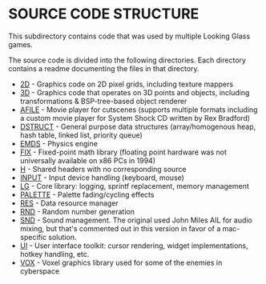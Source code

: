 SOURCE CODE STRUCTURE
=====================

This subdirectory contains code that was used by multiple Looking Glass games.

The source code is divided into the following directories. Each directory contains a readme documenting the files in that directory.

* [2D](https://github.com/nothings/shockmac/tree/master/ShockMac/Libraries/2D/Source) - Graphics code on 2D pixel grids, including texture mappers
* [3D](https://github.com/nothings/shockmac/tree/master/ShockMac/Libraries/3D/Source) - Graphics code that operates on 3D points and objects, including transformations & BSP-tree-based object renderer
* [AFILE](https://github.com/nothings/shockmac/tree/master/ShockMac/Libraries/AFILE/Source) - Movie player for cutscenes (supports multiple formats including a custom movie player for System Shock CD written by Rex Bradford)
* [DSTRUCT](https://github.com/nothings/shockmac/tree/master/ShockMac/Libraries/DSTRUCT/Source) - General purpose data structures (array/homogenous heap, hash table, linked list, priority queue)
* [EMDS](https://github.com/nothings/shockmac/tree/master/ShockMac/Libraries/EDMS/Source) - Physics engine
* [FIX](https://github.com/nothings/shockmac/tree/master/ShockMac/Libraries/FIX/Source) - Fixed-point math library (floating point hardware was not universally available on x86 PCs in 1994)
* [H](https://github.com/nothings/shockmac/tree/master/ShockMac/Libraries/H) - Shared headers with no corresponding source
* [INPUT](https://github.com/nothings/shockmac/tree/master/ShockMac/Libraries/INPUT/Source) - Input device handling (keyboard, mouse)
* [LG](https://github.com/nothings/shockmac/tree/master/ShockMac/Libraries/LG/Source) - Core library: logging, sprintf replacement, memory management
* [PALETTE](https://github.com/nothings/shockmac/tree/master/ShockMac/Libraries/PALETTE/Source) - Palette fading/cycling effects
* [RES](https://github.com/nothings/shockmac/tree/master/ShockMac/Libraries/RES/Source) - Data resource manager
* [RND](https://github.com/nothings/shockmac/tree/master/ShockMac/Libraries/RND/Source) - Random number generation
* [SND](https://github.com/nothings/shockmac/tree/master/ShockMac/Libraries/SND/Source) - Sound management. The original used John Miles AIL for audio mixing, but that's commented out in this version in favor of a mac-specific solution.
* [UI](https://github.com/nothings/shockmac/tree/master/ShockMac/Libraries/UI/Source) - User interface toolkit: cursor rendering, widget implementations, hotkey handling, etc.
* [VOX](https://github.com/nothings/shockmac/tree/master/ShockMac/Libraries/VOX/Source) - Voxel graphics library used for some of the enemies in cyberspace
